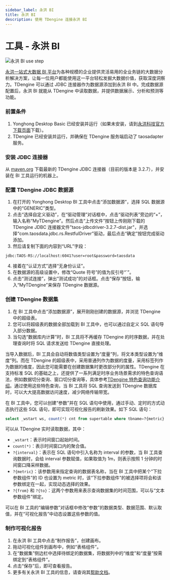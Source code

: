 ```yaml
---
sidebar_label: 永洪 BI
title: 永洪 BI
description: 使用 TDengine 连接永洪 BI
---
```


# 工具 - 永洪 BI

![永洪 BI use step](./yonghongbi-step-zh.png)

[永洪一站式大数据 BI 平台](https://www.yonghongtech.com/)为各种规模的企业提供灵活易用的全业务链的大数据分析解决方案，让每一位用户都能使用这一平台轻松发掘大数据价值，获取深度洞察力。TDengine 可以通过 JDBC 连接器作为数据源添加到永洪 BI 中。完成数据源配置后，永洪 BI 就能从 TDengine 中读取数据，并提供数据展示、分析和预测等功能。

### 前置条件

1. Yonghong Desktop Basic 已经安装并运行（如果未安装，请到[永洪科技官方下载页面](https://www.yonghongtech.com/cp/desktop/)下载）。
2. TDengine 已经安装并运行，并确保在 TDengine 服务端启动了 taosadapter 服务。

### 安装 JDBC 连接器

从 [maven.org](https://central.sonatype.com/artifact/com.taosdata.jdbc/taos-jdbcdriver/versions) 下载最新的 TDengine JDBC 连接器（目前的版本是 3.2.7），并安装在 BI 工具运行的机器上。

### 配置 TDengine JDBC 数据源

1. 在打开的 Yonghong Desktop BI 工具中点击“添加数据源”，选择 SQL 数据源中的“GENERIC”类型。
2. 点击“选择自定义驱动”，在“驱动管理”对话框中，点击“驱动列表”旁边的“+”，输入名称“MyTDengine”。然后点击“上传文件”按钮上传刚刚下载的 TDengine JDBC 连接器文件"taos-jdbcdriver-3.2.7-dist.jar"，并选择“com.taosdata.jdbc.rs.RestfulDriver”驱动，最后点击“确定”按钮完成驱动添加。
3. 然后请复制下面的内容到“URL”字段：
```
jdbc:TAOS-RS://localhost:6041?user=root&password=taosdata
```
4. 接着在“认证方式”选择“无身份认证”。
5. 在数据源的高级设置中，修改“Quote 符号”的值为反引号“`”。
6. 点击“测试连接”，弹出“测试成功”的对话框。点击“保存”按钮，输入“MyTDengine”来保存 TDengine 数据源。

### 创建 TDengine 数据集

1. 在 BI 工具中点击“添加数据源”，展开刚刚创建的数据源，并浏览 TDengine 中的超级表。
2. 您可以将超级表的数据全部加载到 BI 工具中，也可以通过自定义 SQL 语句导入部分数据。
3. 当勾选“数据库内计算”时，BI 工具将不再缓存 TDengine 的时序数据，并在处理查询时将 SQL 请求发送给 TDengine 直接处理。

当导入数据后，BI 工具会自动将数值类型设置为“度量”列，将文本类型设置为“维度”列。而在 TDengine 的超级表中，采用普通列作为数据的度量，采用标签列作为数据的维度，因此您可能需要在创建数据集时更改部分列的属性。TDengine 在支持标准 SQL 的基础之上，还提供了一系列满足时序业务场景需求的特色查询语法，例如数据切分查询、窗口切分查询等，具体参考[TDengine 特色查询功能介绍](https://docs.taosdata.com/taos-sql/distinguished/)。通过使用这些特色查询，当 BI 工具将 SQL 查询发送到 TDengine 数据库时，可以大大提高数据访问速度，减少网络传输带宽。

在 BI 工具中，您可以创建“参数”并在 SQL 语句中使用，通过手动、定时的方式动态执行这些 SQL 语句，即可实现可视化报告的刷新效果。如下 SQL 语句：

```sql
select _wstart ws, count(*) cnt from supertable where tbname=?{metric} and ts >= ?{from} and ts < ?{to} interval(?{interval})
```

可以从 TDengine 实时读取数据，其中：

- `_wstart`：表示时间窗口起始时间。
- `count(*)`：表示时间窗口内的聚合值。
-  `?{interval}`：表示在 SQL 语句中引入名称为 interval 的参数，当 BI 工具查询数据时，会给 interval 参数赋值，如果取值为 1m，则表示按照 1 分钟的时间窗口降采样数据。
- `?{metric}`：该参数用来指定查询的数据表名称，当在 BI 工具中把某个“下拉参数组件”的 ID 也设置为 metric 时，该“下拉参数组件”的被选择项将会和该参数绑定在一起，实现动态选择的效果。
- `?{from}` 和 `?{to}`：这两个参数用来表示查询数据集的时间范围，可以与“文本参数组件”绑定。

可以在 BI 工具的“编辑参数”对话框中修改“参数”的数据类型、数据范围、默认取值，并在“可视化报告”中动态设置这些参数的值。

### 制作可视化报告

1. 在永洪 BI 工具中点击“制作报告”，创建画布。
2. 拖动可视化组件到画布中，例如“表格组件”。
3. 在“数据集”侧边栏中选择待绑定的数据集，将数据列中的“维度”和“度量”按需绑定到“表格组件”。
4. 点击“保存”后，即可查看报告。
5. 更多有关永洪 BI 工具的信息，请查询其[帮助文档](https://www.yonghongtech.com/help/Z-Suite/10.0/ch/)。
